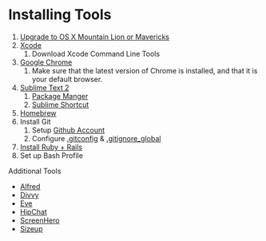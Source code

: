 # Installing Tools

1. [Upgrade to OS X Mountain Lion or Mavericks][osx]
2. [Xcode][xcode]
    1. Download Xcode Command Line Tools
3. [Google Chrome][chrome]
	 1. Make sure that the latest version of Chrome is installed, and that it is your default browser. 
4. [Sublime Text 2][subl]
    1. [Package Manger][pkg]
    2. [Sublime Shortcut][shortcut]
5. [Homebrew][brew]
6. Install Git
    1. Setup [Github Account][github]
    2. Configure [.gitconfig][gconfig] & [.gitignore_global][gignore]
7. [Install Ruby + Rails][rbenv]
8. Set up Bash Profile

[brew]:     http://mxcl.github.io/homebrew/
[chrome]:   https://www.google.com/intl/en/chrome/browser/
[gconfig]:  http://git-scm.com/book/en/Customizing-Git-Git-Configuration
[gignore]:  https://help.github.com/articles/ignoring-files
[github]:   https://github.com/
[osx]:      http://www.apple.com/osx/
[pkg]:      http://wbond.net/sublime_packages/package_control/installation
[rbenv]:    http://rbenv.org/
[shortcut]: https://gist.github.com/artero/1236170
[subl]:     http://www.sublimetext.com/
[xcode]:    https://developer.apple.com/xcode/

Additional Tools

* [Alfred][alfred]
* [Divvy][divvy]
* [Eve][eve]
* [HipChat][hipchat]
* [ScreenHero][scrnhero]
* [Sizeup][sizeup]


[alfred]:   http://www.alfredapp.com/
[dash]:     https://itunes.apple.com/us/app/dash-docs-snippets/id458034879?mt=12
[divvy]:    http://mizage.com/divvy/
[eve]:      http://www.hotkey-eve.com/
[hipchat]:  https://www.hipchat.com/mac
[scrnhero]: http://screenhero.com/
[sizeup]:   http://www.irradiatedsoftware.com/sizeup/
